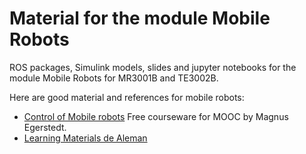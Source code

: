 # Material for the module Mobile Robots
ROS packages, Simulink models, slides and jupyter notebooks for the module Mobile Robots for MR3001B and TE3002B.

Here are good material and references for mobile robots:
- [Control of Mobile robots](https://www.mathworks.com/academia/courseware/control-mobile-robots.html) Free courseware for MOOC by Magnus Egerstedt.
- [Learning Materials de Aleman](https://www.ipb.uni-bonn.de/online-training-robotics/)
